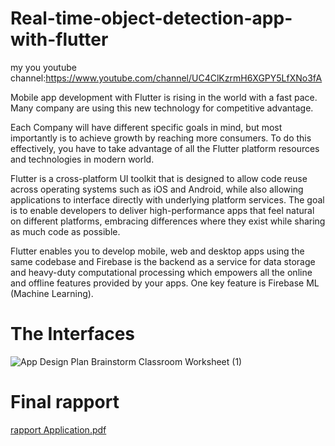 # Real-time-object-detection-app-with-flutter
my you youtube channel:https://www.youtube.com/channel/UC4ClKzrmH6XGPY5LfXNo3fA

Mobile app development with Flutter is rising in the world with a fast pace. Many  company are using this new technology for competitive advantage.

Each Company will have different specific goals in mind, but most importantly is to achieve growth by reaching more consumers. To do this effectively, you have to take advantage of all the Flutter platform resources and technologies in modern world.

Flutter is a cross-platform UI toolkit that is designed to allow code reuse across operating systems such as iOS and Android, while also allowing applications to interface directly with underlying platform services. The goal is to enable developers to deliver high-performance apps that feel natural on different platforms, embracing differences where they exist while sharing as much code as possible.

Flutter enables you to develop mobile, web and desktop apps using the same codebase and Firebase is the backend as a service for data storage and heavy-duty computational processing which empowers all the online and offline features provided by your apps. One key feature is Firebase ML (Machine Learning).

# The Interfaces
![App Design Plan Brainstorm Classroom Worksheet (1)](https://user-images.githubusercontent.com/75914561/153385754-91148259-a118-4bf0-a831-dfd03a52e43c.png)

# Final rapport
[rapport Application.pdf](https://github.com/stefanugo/Real-time-object-detection-app-with-flutter/files/8040169/rapport.Application.pdf)


